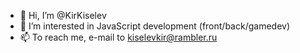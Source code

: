 - 👋 Hi, I’m @KirKiselev
- 👀 I’m interested in JavaScript development (front/back/gamedev)
- 📫 To reach me, e-mail to kiselevkir@rambler.ru

